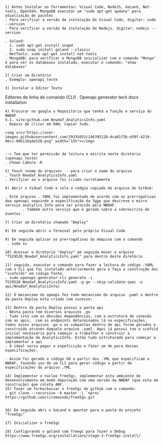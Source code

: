 	1) Antes Instalar as ferramentas: Visual Code, NodeJS, GoLand, Net-tools, OpenSSH, MongoDB executar um "sudo apt-get update" para atualização de pacotes
	. Para verificar a versão de instalação do Visual Code, digitar: code --version
	. Para verificar a versão de instalação do Nodejs, digitar: nodejs --version
	
	. Goland: 
	  1. sudo apt-get install snapd
	  2. sudo snap install goland --classic
	. NetTools: sudo apt-get install net-tools
	. MongoDB: para verificar o MongoDB inicializar com o comando "Mongo" e para ver os databases instalado, executar o comando: "show databases"
	
	2) Criar um diretório
	. Exemplo: openapi_teste
	
	3) Instalar o Editor Texto
  Editores de linha de comando (CLI)
  . Openapi generator tech docs installation

	4) Procurar no google o Repositório que tenha a função e serviço do NWDAF
	4.1. site:github.com Nnwdaf_AnalyticsInfo.yaml
	. Depois de clicar em RAW, copiar tudo.
	
	<img src="https://user-images.githubusercontent.com/29335033/146395128-dca01f3b-e59f-4219-96cc-00b118ada528.png" width="15%"></img>
	
	
	--> Tem que ter permissão de leitura e escrita neste diretório (openapi_teste)
	. Chown Labora -R 
	
	5) Touch <nome do arquivo>  - para criar o nome do arquivo
	. Touch Nnwdaf_AnalyticsInfo.yaml
	. Verificar se o arquivo foi criado corretamente
	
	6) Abrir o Vidual Code e cola o códgio copiado do arquivo do GitHub:
	
	. Este arquivo . YAML foi implementado de acordo com as prerrogativas doa openapi seguindo a especificação da 3gpp que descreve o micro serviço analytics Info para ser provido pela NWDAF.
			. Também outro serviço que é gerado sobre a sobrescrita de eventos
	
	7) Criar um diretório chamado "Deploy"
	
	8) Em seguida abrir o Terminal pelo próprio Visual Code
	
	9) Em seguida aplicar as prerrogativas da máquina com o comando 
	 . sudo su
	
	10) Acessar o diretorio "deploy" em seguida mover o arquivo "TS29520_Nnwdaf_AnalyticsInfo.yaml" para dentro deste diretório
	
	11) seguida, executar o comando para fazer a leitura do código .YAML com o CLI que foi instalado anteriormente gera e faça a construção dos "scafolds" em código fonte.
	. sudo openapi-generator-cli generate -i TS29520_Nnwdaf_AnalyticsInfo.yaml -g go --skip-validate-spec -o api/Nnwdaf_AnalyticsInfo/
	
	12) O mecanismo do opeapi fez todo mecanismo do arquivo .yaml e dentro da pasta Deploy esta criado com sucesso:
	
	13) Dentro da pasta Deploy possui a pasta api
	. Nesta pasta tem diversos arquivos .go
	. Tudo isto com as devidas dependências, com a estrutura de conexão com as apis,  com os endpoints determinados lá na especificações, todos esses arquivos .go e as subpastas dentro de api foram gerados e construído através daquele arquivo .yaml. Aqui já possui too o scafuld inicial necessário para começar a trabalhar e construir a implementação de AnalyticsInfo. Estão tudo estruturado para começar a implementar a api
	- O ideal seria pegar a espeficição e fazer um de_para dessas especificações.
	
	. Assim foi gerado o código GO a partir dos .YML que especificam a NWDAF, fazendo uso de um CLI para gerar código a partir de especificações do arquivo .YML
	
	14) Implementar o núcleo free5gc, implementar esta ambiente de desenvolvimento em modo depuração com uma versão da NWDAF (que esta em construção) que coleta ANF.
	15) Fazer um forke/baixar o free5gc do github com o comando:
	. git clone --recursive -b master -j `nproc` https://github.com/ciromacedo/free5gc.git
	

	16) Em seguida abri o GoLand e apontar para a pasta do projeto "free5gc"
	
	17) Inicializar o free5gc
	
	18) Configurando o goland com freegc para fazer o Debug
	https://www.free5gc.org/installations/stage-3-free5gc-install/
